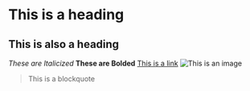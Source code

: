 # This is a heading
## This is also a heading 
*These are Italicized*
**These are Bolded**
[This is a link](https://www.youtube.com/watch?v=dQw4w9WgXcQ)
![This is an image](https://user-images.githubusercontent.com/97648068/149255664-ef39c7de-4793-4c11-a684-e5b93d7d5242.png)
>This is a blockquote
